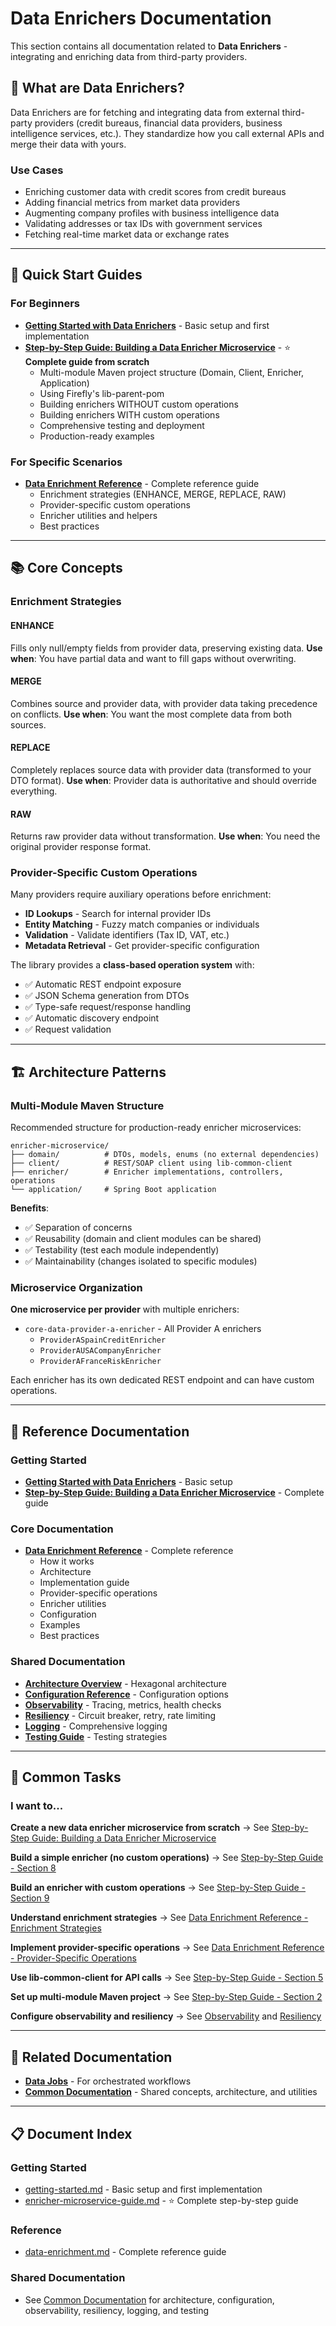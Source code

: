 # Data Enrichers Documentation

This section contains all documentation related to **Data Enrichers** - integrating and enriching data from third-party providers.

## 📖 What are Data Enrichers?

Data Enrichers are for fetching and integrating data from external third-party providers (credit bureaus, financial data providers, business intelligence services, etc.). They standardize how you call external APIs and merge their data with yours.

### Use Cases
- Enriching customer data with credit scores from credit bureaus
- Adding financial metrics from market data providers
- Augmenting company profiles with business intelligence data
- Validating addresses or tax IDs with government services
- Fetching real-time market data or exchange rates

---

## 🚀 Quick Start Guides

### For Beginners
- **[Getting Started with Data Enrichers](getting-started.md)** - Basic setup and first implementation
- **[Step-by-Step Guide: Building a Data Enricher Microservice](enricher-microservice-guide.md)** - ⭐ **Complete guide from scratch**
  - Multi-module Maven project structure (Domain, Client, Enricher, Application)
  - Using Firefly's lib-parent-pom
  - Building enrichers WITHOUT custom operations
  - Building enrichers WITH custom operations
  - Comprehensive testing and deployment
  - Production-ready examples

### For Specific Scenarios
- **[Data Enrichment Reference](data-enrichment.md)** - Complete reference guide
  - Enrichment strategies (ENHANCE, MERGE, REPLACE, RAW)
  - Provider-specific custom operations
  - Enricher utilities and helpers
  - Best practices

---

## 📚 Core Concepts

### Enrichment Strategies

#### ENHANCE
Fills only null/empty fields from provider data, preserving existing data.
**Use when**: You have partial data and want to fill gaps without overwriting.

#### MERGE
Combines source and provider data, with provider data taking precedence on conflicts.
**Use when**: You want the most complete data from both sources.

#### REPLACE
Completely replaces source data with provider data (transformed to your DTO format).
**Use when**: Provider data is authoritative and should override everything.

#### RAW
Returns raw provider data without transformation.
**Use when**: You need the original provider response format.

### Provider-Specific Custom Operations

Many providers require auxiliary operations before enrichment:
- **ID Lookups** - Search for internal provider IDs
- **Entity Matching** - Fuzzy match companies or individuals
- **Validation** - Validate identifiers (Tax ID, VAT, etc.)
- **Metadata Retrieval** - Get provider-specific configuration

The library provides a **class-based operation system** with:
- ✅ Automatic REST endpoint exposure
- ✅ JSON Schema generation from DTOs
- ✅ Type-safe request/response handling
- ✅ Automatic discovery endpoint
- ✅ Request validation

---

## 🏗️ Architecture Patterns

### Multi-Module Maven Structure

Recommended structure for production-ready enricher microservices:

```
enricher-microservice/
├── domain/          # DTOs, models, enums (no external dependencies)
├── client/          # REST/SOAP client using lib-common-client
├── enricher/        # Enricher implementations, controllers, operations
└── application/     # Spring Boot application
```

**Benefits**:
- ✅ Separation of concerns
- ✅ Reusability (domain and client modules can be shared)
- ✅ Testability (test each module independently)
- ✅ Maintainability (changes isolated to specific modules)

### Microservice Organization

**One microservice per provider** with multiple enrichers:
- `core-data-provider-a-enricher` - All Provider A enrichers
  - `ProviderASpainCreditEnricher`
  - `ProviderAUSACompanyEnricher`
  - `ProviderAFranceRiskEnricher`

Each enricher has its own dedicated REST endpoint and can have custom operations.

---

## 📖 Reference Documentation

### Getting Started
- **[Getting Started with Data Enrichers](getting-started.md)** - Basic setup
- **[Step-by-Step Guide: Building a Data Enricher Microservice](enricher-microservice-guide.md)** - Complete guide

### Core Documentation
- **[Data Enrichment Reference](data-enrichment.md)** - Complete reference
  - How it works
  - Architecture
  - Implementation guide
  - Provider-specific operations
  - Enricher utilities
  - Configuration
  - Examples
  - Best practices

### Shared Documentation
- **[Architecture Overview](../common/architecture.md)** - Hexagonal architecture
- **[Configuration Reference](../common/configuration.md)** - Configuration options
- **[Observability](../common/observability.md)** - Tracing, metrics, health checks
- **[Resiliency](../common/resiliency.md)** - Circuit breaker, retry, rate limiting
- **[Logging](../common/logging.md)** - Comprehensive logging
- **[Testing Guide](../common/testing.md)** - Testing strategies

---

## 🎯 Common Tasks

### I want to...

**Create a new data enricher microservice from scratch**
→ See [Step-by-Step Guide: Building a Data Enricher Microservice](enricher-microservice-guide.md)

**Build a simple enricher (no custom operations)**
→ See [Step-by-Step Guide - Section 8](enricher-microservice-guide.md#8-building-enrichers-without-custom-operations)

**Build an enricher with custom operations**
→ See [Step-by-Step Guide - Section 9](enricher-microservice-guide.md#9-building-enrichers-with-custom-operations)

**Understand enrichment strategies**
→ See [Data Enrichment Reference - Enrichment Strategies](data-enrichment.md#enrichment-strategies)

**Implement provider-specific operations**
→ See [Data Enrichment Reference - Provider-Specific Operations](data-enrichment.md#provider-specific-custom-operations)

**Use lib-common-client for API calls**
→ See [Step-by-Step Guide - Section 5](enricher-microservice-guide.md#5-creating-the-client-module)

**Set up multi-module Maven project**
→ See [Step-by-Step Guide - Section 2](enricher-microservice-guide.md#2-multi-module-maven-structure)

**Configure observability and resiliency**
→ See [Observability](../common/observability.md) and [Resiliency](../common/resiliency.md)

---

## 🔗 Related Documentation

- **[Data Jobs](../data-jobs/README.md)** - For orchestrated workflows
- **[Common Documentation](../common/README.md)** - Shared concepts, architecture, and utilities

---

## 📋 Document Index

### Getting Started
- [getting-started.md](getting-started.md) - Basic setup and first implementation
- [enricher-microservice-guide.md](enricher-microservice-guide.md) - ⭐ Complete step-by-step guide

### Reference
- [data-enrichment.md](data-enrichment.md) - Complete reference guide

### Shared Documentation
- See [Common Documentation](../common/README.md) for architecture, configuration, observability, resiliency, logging, and testing

